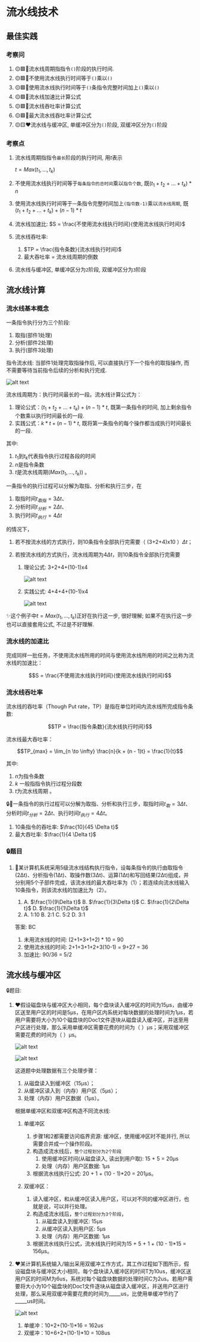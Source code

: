 # 流水线技术

## 最佳实践

### 考察问


1. 🟡🟩💚流水线周期指指令`()`阶段的执行时间.
2. 🟡🟩💚不使用流水线执行时间等于`()`乘以`()`
3. 🟡🟩💚使用流水线执行时间等于`()`条指令完整时间加上`()`乘以`()`
4. 🟡🟩💚流水线加速比计算公式
5. 🟡🟩💚流水线吞吐率计算公式
6. 🟡🟩💚最大流水线吞吐率计算公式
7. 🟡🟨❤️流水线与缓冲区, 单缓冲区分为`()`阶段, 双缓冲区分为`()`阶段

### 考察点

1. 流水线周期指指令`最长`阶段的执行时间, 用$t$表示

    $t = Max(t_1, ..., t_k)$

2. 不使用流水线执行时间等于`每条指令的总时间`乘以`指令个数`, 既$(t_{1}+t_{2}+...+t_{k}) * n$
3. 使用流水线执行时间等于`一`条指令完整时间加上`(指令数-1)`乘以`流水线周期`, 既$(t_{1}+t_{2}+...+t_{k})+(n - 1)*t$
4. 流水线加速比: $S = \frac{不使用流水线执行时间}{使用流水线执行时间}$
5. 流水线吞吐率:
    1. $TP = \frac{指令条数}{流水线执行时间}$
    2. 最大吞吐率 = 流水线周期的倒数
6. 流水线与缓冲区, 单缓冲区分为`2`阶段, 双缓冲区分为`3`阶段

## 流水线计算

### 流水线基本概念

一条指令执行分为三个阶段:

1. 取指(部件1处理)
2. 分析(部件2处理)
3. 执行(部件3处理)

指令流水线: 当部件1处理完取指操作后, 可以直接执行下一个指令的取指操作, 而不需要等待当前指令后续的分析和执行完成.

![alt text](计算机硬件/10.png)

流水线周期为：执行时间最长的一段。流水线计算公式为：

1. 理论公式：$(t_{1}+t_{2}+...+t_{k})+(n - 1)*t$, 既第一条指令的时间, 加上剩余指令个数乘以执行时间最长的一段.
2. 实践公式：$k*t+(n - 1)*t$, 既将第一条指令的每个操作都当成执行时间最长的一段.

其中:

1. $t_{1}$到$t_{k}$代表指令执行过程各段的时间
2. $n$是指令条数
3. $t$是流水线周期($Max(t_1, ..., t_k)$) 。

一条指令的执行过程可以分解为取指、分析和执行三步，在

1. 取指时间$t_{取指}=3\Delta t$、
2. 分析时间$t_{分析}=2\Delta t$、
3. 执行时间$t_{执行}=4\Delta t$

的情况下，

1. 若不按流水线的方式执行，则10条指令全部执行完需要（ (3+2+4)x10 ）$\Delta t$；
2. 若按流水线的方式执行，流水线周期为4$\Delta t$，则10条指令全部执行完需要

    1. 理论公式: 3+2+4+(10-1)x4

        ![alt text](计算机硬件/12.png)

    2. 实践公式: 4+4+4+(10-1)x4

        ![alt text](计算机硬件/13.png)

✨这个例子中$t = Max(t_1, ..., t_k)$正好在执行这一步, 很好理解; 如果不在执行这一步也可以直接套用公式, 不过是不好理解.

### 流水线的加速比

完成同样一批任务，不使用流水线所用的时间与使用流水线所用的时间之比称为流水线的加速比：

$$S = \frac{不使用流水线执行时间}{使用流水线执行时间}$$

### 流水线吞吐率

流水线的吞吐率（Though Put rate，TP）是指在单位时间内流水线所完成指令条数:

$$TP = \frac{指令条数}{流水线执行时间}$$

流水线最大吞吐率：

$$TP_{max} = \lim_{n \to \infty} \frac{n}{k + (n - 1)t} = \frac{1}{t}$$

其中:

1. $n$为指令条数
2. $k$ 一般指指令执行过程分段数
3. $t$为流水线周期 。

🔒💚一条指令的执行过程可以分解为取指、分析和执行三步，取指时间$t_{取}=3\Delta t$、分析时间$t_{分析}=2\Delta t$、执行时间$t_{执行}=4\Delta t$。

1. 10条指令的吞吐率: $\frac{10}{45 \Delta t}$
2. 最大吞吐率: $\frac{1}{4 \Delta t}$

### 🔒题目

1. 💚某计算机系统采用5级流水线结构执行指令，设每条指令的执行由取指令(2Δt)、分析指令(1Δt)、取操作数(3Δt)、运算(1Δt)和写回结果(2Δt)组成，并分别用5个子部件完成，该流水线的最大吞吐率为（1）；若连续向流水线输入10条指令，则该流水线的加速比为（2）。

    1. A. $\frac{1}{9\Delta t}$  B. $\frac{1}{3\Delta t}$  C. $\frac{1}{2\Delta t}$  D. $\frac{1}{1\Delta t}$
    2. A. 1:10  B. 2:1  C. 5:2  D. 3:1

    答案: BC

    1. 未用流水线的时间: (2+1+3+1+2) * 10 = 90
    2. 使用流水线的时间: 2+1+3+1+2+3(10-1) = 9+27 = 36
    3. 加速比: 90/36 = 5/2

## 流水线与缓冲区

🔒题目:

1. ❤️假设磁盘块与缓冲区大小相同，每个盘块读入缓冲区的时间为15μs，由缓冲区送至用户区的时间是5μs，在用户区内系统对每块数据的处理时间为1μs，若用户需要将大小为10个磁盘块的Doc1文件逐块从磁盘读入缓冲区，并送至用户区进行处理，那么采用单缓冲区需要花费的时间为（  ）μs；采用双缓冲区需要花费的时间为（  ）μs。

    ![alt text](计算机硬件/5.png)

    ![alt text](计算机硬件/6.png)

    这道题中处理数据有三个处理步骤：

    1. 从磁盘读入到缓冲区（15μs）；
    2. 从缓冲区读入到（内存）用户区（5μs）；
    3. 处理（内存）用户区数据（1μs）。

    根据单缓冲区和双缓冲区构造不同流水线:

    1. 单缓冲区

        1. 步骤1和2都需要访问临界资源: 缓冲区，使用缓冲区时不能并行, 所以需要合并成一个操作阶段。
        2. 构造成流水线后，`整个过程划分为2个阶段`
            1. 使用缓冲区时间(从磁盘读入, 读出到用户取): 15 + 5 = 20μs
            2. 处理（内存）用户区数据: 1μs
        3. 根据流水线执行公式: 20 + 1 + (10 - 1)*20 = 201μs。

    2. 双缓冲区：

        1. 读入缓冲区，和从缓冲区读入用户区，可以对不同的缓冲区进行，也就是说，可以并行处理。
        2. 构造成流水线后，`整个过程划分为3个阶段`，
            1. 从磁盘读入到缓冲区: 15μs
            2. 从缓冲区读入到用户区: 5μs
            3. 处理（内存）用户区数据: 1μs
        3. 根据流水线执行公式，流水线执行时间为15 + 5 + 1 + (10 - 1)*15 = 156μs。

2. ❤️某计算机系统输入/输出采用双缓冲工作方式，其工作过程如下图所示，假设磁盘块与缓冲区大小相同，每个盘块读入缓冲区的时间T为10us，缓冲区送用户区的时间M为6us，系统对每个磁盘块数据的处理时间C为2us。若用户需要将大小为10个磁盘块的Doc1文件逐块从磁盘读入缓冲区，并送用户区进行处理，那么采用双缓冲需要花费的时间为_____us，比使用单缓冲节约了_____us时间。

    ![alt text](操作系统/19_1.png)

    1. 单缓冲：10+2+(10-1)*16 = 162us
    2. 双缓冲：10+6+2+(10-1)*10 = 108us
